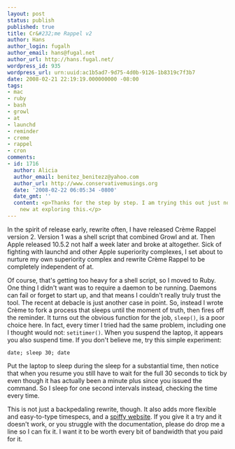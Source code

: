 ```yaml
---
layout: post
status: publish
published: true
title: Cr&#232;me Rappel v2
author: Hans
author_login: fugalh
author_email: hans@fugal.net
author_url: http://hans.fugal.net/
wordpress_id: 935
wordpress_url: urn:uuid:ac1b5ad7-9d75-4d0b-9126-1b8319c7f3b7
date: 2008-02-21 22:19:19.000000000 -08:00
tags:
- mac
- ruby
- bash
- growl
- at
- launchd
- reminder
- creme
- rappel
- cron
comments:
- id: 1716
  author: Alicia
  author_email: benitez_benitezz@yahoo.com
  author_url: http://www.conservativemusings.org
  date: '2008-02-22 06:05:34 -0800'
  date_gmt: ''
  content: <p>Thanks for the step by step. I am trying this out just now and Im quite
    new at exploring this.</p>
---
```

<p>In the spirit of release early, rewrite often, I have released Crème Rappel      version 2. Version 1 was a shell script that combined Growl and at. Then Apple  released 10.5.2 not half a week later and broke at altogether. Sick of          fighting with launchd and other Apple superiority complexes, I set about to     nurture my own superiority complex and rewrite Crème Rappel to be completely    independent of at.</p>

<p>Of course, that's getting too heavy for a shell script, so I moved to Ruby. One  thing I didn't want was to require a daemon to be running. Daemons can fail or
 forget to start up, and that means I couldn't really truly trust the tool. The  recent at debacle is just another case in point. So, instead I wrote Crème to   fork a process that sleeps until the moment of truth, then fires off the        reminder. It turns out the obvious function for the job, <code>sleep()</code>, is a poor   choice here. In fact, every timer I tried had the same problem, including one   I thought would not: <code>setitimer()</code>. When you suspend the laptop, it appears     you also suspend time. If you don't believe me, try this simple experiment:</p>

<pre><code>date; sleep 30; date
</code></pre>

<p>Put the laptop to sleep during the sleep for a substantial time, then notice     that when you resume you still have to wait for the full 30 seconds to tick by
 even though it has actually been a minute plus since you issued the command.    So I sleep for one second intervals instead, checking the time every time.</p>

<p>This is not just a backpedaling rewrite, though. It also adds more flexible and  easy-to-type timespecs, and a <a href="/src/creme/">spiffy website</a>.
If you give it a try and it doesn't work, or you struggle with the               documentation, please do drop me a line so I can fix it. I want it to be worth
 every bit of bandwidth that you paid for it.</p>
